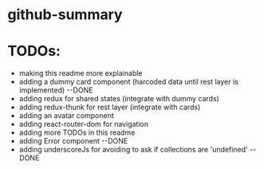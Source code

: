 # github-summary

# TODOs:
* making this readme more explainable
* adding a dummy card component (harcoded data until rest layer is implemented) --DONE
* adding redux for shared states (integrate with dummy cards)
* adding redux-thunk for rest layer (integrate with cards)
* adding an avatar component
* adding react-router-dom for navigation
* adding more TODOs in this readme
* adding Error component --DONE
* adding underscoreJs for avoiding to ask if collections are 'undefined' --DONE
